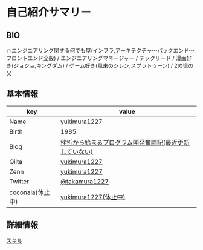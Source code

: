 # 自己紹介サマリー

## BIO

ｎエンジニアリング関する何でも屋(インフラ,アーキテクチャ〜バックエンド〜フロントエンド全般) / エンジニアリングマネージャー / テックリード / 漫画好き(ジョジョ,キングダム) / ゲーム好き(風来のシレン,スプラトゥーン) / 2の児の父

## 基本情報

| key              | value                                                                                       |
| ---------------- | ------------------------------------------------------------------------------------------- |
| Name             | yukimura1227                                                                                |
| Birth            | 1985                                                                                        |
| Blog             | [挫折から始まるプログラム開発奮闘記(最近更新していない)](http://yukimura1227.blog.fc2.com/) |
| Qiita            | [yukimura1227](https://qiita.com/yukimura1227)                                              |
| Zenn             | [yukimura1227](https://zenn.dev/1227yukimura)                                               |
| Twitter          | [@takamura1227](https://twitter.com/takamura1227)                                           |
| coconala(休止中) | [yukimura1227(休止中)](https://profile.coconala.com/users/19294)                            |

## 詳細情報

[スキル](skills.md)
